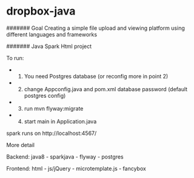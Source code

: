 # dropbox-java

####### Goal
Creating a simple file upload and viewing platform using different languages and frameworks

####### Java Spark Html project

To run:
* 1) You need Postgres database (or reconfig more in point 2)
* 2) change Appconfig.java and pom.xml database password (default postgres config)
* 3) run mvn flyway:migrate
* 4) start main in Application.java

spark runs on http://localhost:4567/


More detail

Backend: java8 - sparkjava - flyway - postgres

Frontend: html - js/jQuery - microtemplate.js - fancybox
